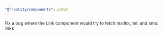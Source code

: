 ```yaml
---
"@frontity/components": patch
---
```


Fix a bug where the Link component would try to fetch mailto:, tel: and sms: links
